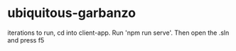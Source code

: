 # ubiquitous-garbanzo
iterations
to run, cd into client-app.  Run 'npm run serve'.  Then open the .sln and press f5
